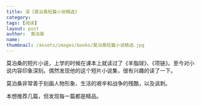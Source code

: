 ```yaml
---
title: 读《莫泊桑短篇小说精选》 
category:  
tags: [阅读]  
layout: post  
author:  莫泊桑
name: 
thumbnail: /assets/images/books/莫泊桑短篇小说精选.jpg
---
```


莫泊桑的短片小说，上学的时候在课本上就读过了《羊脂球》、《项链》。至今对小说内容印象深刻。偶然发现他的这个短片小说集，很有兴趣的读了一下。

莫泊桑非常善于刻画人物形象、生活的艰辛和战争的残酷，以及讽刺。

本想推荐几篇，但发现每一篇都是精品。

